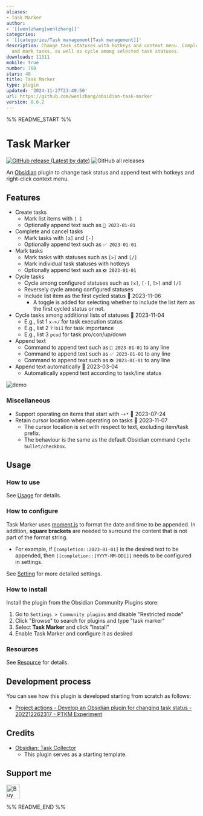 ```yaml
---
aliases:
- Task Marker
author:
- '[[wenlzhang|wenlzhang]]'
categories:
- '[[categories/Task management|Task management]]'
description: Change task statuses with hotkeys and context menu. Complete, cancel
  and mark tasks, as well as cycle among selected task statuses.
downloads: 11311
mobile: true
number: 760
stars: 40
title: Task Marker
type: plugin
updated: '2024-11-27T23:49:50'
url: https://github.com/wenlzhang/obsidian-task-marker
version: 0.6.2
---
```


%% README_START %%

# Task Marker

[![GitHub release (Latest by date)](https://img.shields.io/github/v/release/wenlzhang/obsidian-task-marker)](https://github.com/wenlzhang/obsidian-task-marker/releases) ![GitHub all releases](https://img.shields.io/github/downloads/wenlzhang/obsidian-task-marker/total?color=success)

An [Obsidian](https://obsidian.md/) plugin to change task status and append text with hotkeys and right-click context menu.

## Features

- Create tasks
    - Mark list items with `[ ]`
    - Optionally append text such as `📝 2023-01-01`
- Complete and cancel tasks
    - Mark tasks with `[x]` and `[-]`
    - Optionally append text such as `✅ 2023-01-01`
- Mark tasks
    - Mark tasks with statuses such as `[>]` and `[/]`
    - Mark individual task statuses with hotkeys
    - Optionally append text such as `❎ 2023-01-01`
- Cycle tasks
    - Cycle among configured statuses such as `[x]`, `[-]`, `[>]` and `[/]`
    - Reversely cycle among configured statuses
    - Include list item as the first cycled status 📝 2023-11-06
        - A toggle is added for selecting whether to include the list item as the first cycled status or not.
- Cycle tasks among additional lists of statuses 📝 2023-11-04
    - E.g., list 1 `x->/` for task execution status
    - E.g., list 2 `?!biI` for task importance
    - E.g., list 3 `pcud` for task pro/con/up/down
- Append text
    - Command to append text such as `📝 2023-01-01` to any line
    - Command to append text such as `✅ 2023-01-01` to any line
    - Command to append text such as `❎ 2023-01-01` to any line
- Append text automatically 📝 2023-03-04
    - Automatically append text according to task/line status

![demo](https://raw.githubusercontent.com/wenlzhang/obsidian-task-marker/HEAD//docs/attachment/demo.gif)

### Miscellaneous

- Support operating on items that start with `-+*` 📝 2023-07-24
- Retain cursor location when operating on tasks 📝 2023-11-07
    - The cursor location is set with respect to text, excluding item/task prefix.
    - The behaviour is the same as the default Obsidian command `Cycle bullet/checkbox`.

## Usage

### How to use

See [Usage](docs/Usage.md) for details.

### How to configure

Task Marker uses [moment.js](https://momentjs.com/docs/#/displaying/format/) to format the date and time to be appended. In addition, **square brackets** are needed to surround the content that is not part of the format string.

- For example, if `[completion::2023-01-01]` is the desired text to be appended, then `[[completion::]YYYY-MM-DD[]]` needs to be configured in settings.

See [Setting](docs/Setting.md) for more detailed settings.

### How to install

Install the plugin from the Obsidian Community Plugins store:

1. Go to `Settings > Community plugins` and disable "Restricted mode"
2. Click "Browse" to search for plugins and type "task marker"
3. Select **Task Marker** and click "Install"
4. Enable Task Marker and configure it as desired

<!-- The plugin has been submitted to the Obsidian **Community Plugins** for review but is not available in the community plugin store yet. For now, there are two methods to install this plugin:

- Manually download `main.js`, `manifest.json` and `styles.css` and put them inside `.obsidian/obsidian-task-marker` of your Obsidian vault.
- Alternatively, you can use [obsidian42-brat](https://github.com/TfTHacker/obsidian42-brat) to install and update the plugin. -->

### Resources

See [Resource](docs/Resource.md) for details.

## Development process

You can see how this plugin is developed starting from scratch as follows:

- [Project actions - Develop an Obsidian plugin for changing task status - 202212262317 - PTKM Experiment](https://exp.ptkm.net/220-Development/Project+action/Project+actions+-+Develop+an+Obsidian+plugin+for+changing+task+status+-+202212262317)

## Credits

- [Obsidian: Task Collector](https://github.com/ebullient/obsidian-task-collector)
    - This plugin serves as a starting template.

## Support me

<a href='https://ko-fi.com/C0C66C1TB' target='_blank'><img height='36' style='border:0px;height:36px;' src='https://storage.ko-fi.com/cdn/kofi1.png?v=3' border='0' alt='Buy Me a Coffee at ko-fi.com' /></a>


%% README_END %%